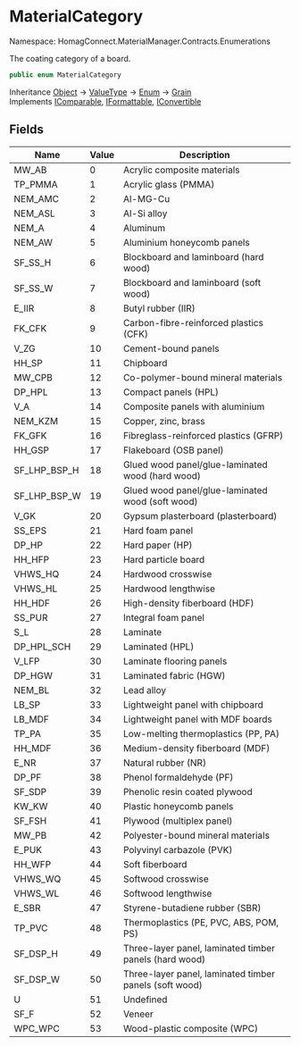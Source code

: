 ﻿# MaterialCategory

Namespace: HomagConnect.MaterialManager.Contracts.Enumerations

The coating category of a board.

```csharp
public enum MaterialCategory
```

Inheritance [Object](https://docs.microsoft.com/en-us/dotnet/api/system.object) → [ValueType](https://docs.microsoft.com/en-us/dotnet/api/system.valuetype) → [Enum](https://docs.microsoft.com/en-us/dotnet/api/system.enum) → [Grain](./homagconnect.intellidivide.contracts.base.grain.md)<br>
Implements [IComparable](https://docs.microsoft.com/en-us/dotnet/api/system.icomparable), [IFormattable](https://docs.microsoft.com/en-us/dotnet/api/system.iformattable), [IConvertible](https://docs.microsoft.com/en-us/dotnet/api/system.iconvertible)

## Fields

| Name | Value | Description|
|------|-------|------------|
| MW_AB | 0 | Acrylic composite materials |
| TP_PMMA | 1 | Acrylic glass (PMMA) |
| NEM_AMC | 2 | Al-MG-Cu |
| NEM_ASL | 3 | Al-Si alloy |
| NEM_A | 4 | Aluminum |
| NEM_AW | 5 | Aluminium honeycomb panels |
| SF_SS_H | 6 | Blockboard and laminboard (hard wood) |
| SF_SS_W | 7 | Blockboard and laminboard (soft wood) |
| E_IIR | 8 | Butyl rubber (IIR) |
| FK_CFK | 9 | Carbon-fibre-reinforced plastics (CFK) |
| V_ZG | 10 | Cement-bound panels |
| HH_SP | 11 | Chipboard |
| MW_CPB | 12 | Co-polymer-bound mineral materials |
| DP_HPL | 13 | Compact panels (HPL) |
| V_A | 14 | Composite panels with aluminium |
| NEM_KZM | 15 | Copper, zinc, brass |
| FK_GFK | 16 | Fibreglass-reinforced plastics (GFRP) |
| HH_GSP | 17 | Flakeboard (OSB panel) |
| SF_LHP_BSP_H | 18 | Glued wood panel/glue-laminated wood (hard wood) |
| SF_LHP_BSP_W | 19 | Glued wood panel/glue-laminated wood (soft wood) |
| V_GK | 20 | Gypsum plasterboard (plasterboard) |
| SS_EPS | 21 | Hard foam panel |
| DP_HP | 22 | Hard paper (HP) |
| HH_HFP | 23 | Hard particle board |
| VHWS_HQ | 24 | Hardwood crosswise |
| VHWS_HL | 25 | Hardwood lengthwise |
| HH_HDF | 26 | High-density fiberboard (HDF) |
| SS_PUR | 27 | Integral foam panel |
| S_L | 28 | Laminate |
| DP_HPL_SCH | 29 | Laminated (HPL) |
| V_LFP | 30 | Laminate flooring panels |
| DP_HGW | 31 | Laminated fabric (HGW) |
| NEM_BL | 32 | Lead alloy |
| LB_SP | 33 | Lightweight panel with chipboard |
| LB_MDF | 34 | Lightweight panel with MDF boards |
| TP_PA | 35 | Low-melting thermoplastics (PP, PA) |
| HH_MDF | 36 | Medium-density fiberboard (MDF) |
| E_NR | 37 | Natural rubber (NR) |
| DP_PF | 38 | Phenol formaldehyde (PF) |
| SF_SDP | 39 | Phenolic resin coated plywood |
| KW_KW | 40 | Plastic honeycomb panels |
| SF_FSH | 41 | Plywood (multiplex panel) |
| MW_PB | 42 | Polyester-bound mineral materials |
| E_PUK | 43 | Polyvinyl carbazole (PVK) |
| HH_WFP | 44 | Soft fiberboard |
| VHWS_WQ | 45 | Softwood crosswise |
| VHWS_WL | 46 | Softwood lengthwise |
| E_SBR | 47 | Styrene-butadiene rubber (SBR) |
| TP_PVC | 48 | Thermoplastics (PE, PVC, ABS, POM, PS) |
| SF_DSP_H | 49 | Three-layer panel, laminated timber panels (hard wood) |
| SF_DSP_W | 50 | Three-layer panel, laminated timber panels (soft wood) |
| U | 51 | Undefined |
| SF_F | 52 | Veneer |
| WPC_WPC | 53 | Wood-plastic composite (WPC) |